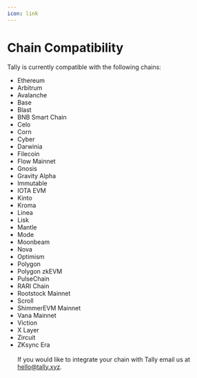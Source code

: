 ```yaml
---
icon: link
---
```


# Chain Compatibility

Tally is currently compatible with the following chains:

* Ethereum
* Arbitrum
* Avalanche
* Base
* Blast
* BNB Smart Chain
* Celo
* Corn
* Cyber
* Darwinia
* Filecoin
* Flow Mainnet
* Gnosis
* Gravity Alpha
* Immutable
* IOTA EVM
* Kinto
* Kroma
* Linea
* Lisk
* Mantle
* Mode
* Moonbeam
* Nova
* Optimism
* Polygon
* Polygon zkEVM
* PulseChain
* RARI Chain
* Rootstock Mainnet
* Scroll
* ShimmerEVM Mainnet
* Vana Mainnet
* Viction
* X Layer
* Zircuit
* ZKsync Era\
  \
  If you would like to integrate your chain with Tally email us at [hello@tally.xyz](mailto:hello@tally.xyz).
